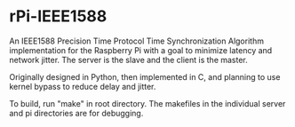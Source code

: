 # rPi-IEEE1588
An IEEE1588 Precision Time Protocol Time Synchronization Algorithm implementation for the Raspberry Pi with a goal to minimize latency and network jitter. The server is the slave and the client is the master.

Originally designed in Python, then implemented in C, and planning to use kernel bypass to reduce delay and jitter.

To build, run "make" in root directory. The makefiles in the individual server and pi directories are for debugging.
